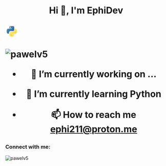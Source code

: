 <h1 align="center">Hi 👋, I'm EphiDev</>
   <p align="left"> <a href="https://www.python.org" target="_blank" rel="noreferrer"> <img src="https://raw.githubusercontent.com/devicons/devicon/master/icons/python/python-original.svg" alt="python" width="40" height="40"/> </a> </p>
 <p align="left"> <img src="https://komarev.com/ghpvc/?username=pawelv5&label=Profile%20views&color=0e75b6&style=flat" alt="pawelv5" /> </p>

- 🔭 I’m currently working on ...

- 🌱 I’m currently learning **Python**

- 📫 How to reach me **ephi211@proton.me**

<h3 align="left">Connect with me:</h3>
<p align="left">
</p>
<p><img align="left" src="https://github-readme-stats.vercel.app/api/top-langs?username=pawelv5&show_icons=true&locale=en&layout=compact" alt="pawelv5" /></p>





 
<!--
https://rahuldkjain.github.io/gh-profile-readme-generator/
https://www.textartgenerator.net/
https://shields.io/badges
-->
